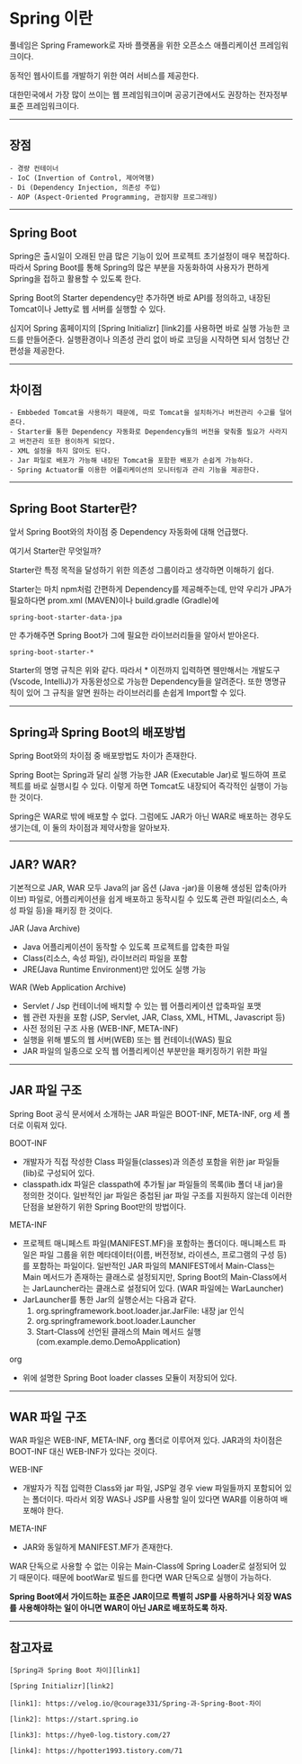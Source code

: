 Spring 이란
==========
풀네임은 Spring Framework로 자바 플랫폼을 위한 오픈소스 애플리케이션 프레임워크이다.

동적인 웹사이트를 개발하기 위한 여러 서비스를 제공한다.

대한민국에서 가장 많이 쓰이는 웹 프레임워크이며 공공기관에서도 권장하는 전자정부 표준 프레임워크이다.

***
장점
---
    - 경량 컨테이너
    - IoC (Invertion of Control, 제어역행)
    - Di (Dependency Injection, 의존성 주입)
    - AOP (Aspect-Oriented Programming, 관점지향 프로그래밍)

***
Spring Boot
-----------
Spring은 출시일이 오래된 만큼 많은 기능이 있어 프로젝트 초기설정이 매우 복잡하다. 따라서 Spring Boot를 통해 Spring의 많은 부분을 자동화하여 사용자가 편하게 Spring을 접하고 활용할 수 있도록 한다.

Spring Boot의 Starter dependency만 추가하면  바로 API를 정의하고, 내장된 Tomcat이나 Jetty로 웹 서버를 실행할 수 있다.

심지어 Spring 홈페이지의 [Spring Initializr] [link2]를 사용하면 바로 실행 가능한 코드를 만들어준다. 실행환경이나 의존성 관리 없이 바로 코딩을 시작하면 되서 엄청난 간편성을 제공한다.

***
차이점
----
    - Embbeded Tomcat을 사용하기 때문에, 따로 Tomcat을 설치하거나 버전관리 수고를 덜어준다.
    - Starter를 통한 Dependency 자동화로 Dependency들의 버전을 맞춰줄 필요가 사라지고 버전관리 또한 용이하게 되었다.
    - XML 설정을 하지 않아도 된다.
    - Jar 파일로 배포가 가능해 내장된 Tomcat을 포함한 배포가 손쉽게 가능하다.
    - Spring Actuator를 이용한 어플리케이션의 모니터링과 관리 기능을 제공한다.

***
Spring Boot Starter란?
----------------------
앞서 Spring Boot와의 차이점 중 Dependency 자동화에 대해 언급했다.

여기서 Starter란 무엇일까?

Starter란 특정 목적을 달성하기 위한 의존성 그룹이라고 생각하면 이해하기 쉽다.

Starter는 마치 npm처럼 간편하게 Dependency를 제공해주는데, 만약 우리가 JPA가 필요하다면 prom.xml (MAVEN)이나 build.gradle (Gradle)에
```
spring-boot-starter-data-jpa
```
만 추가해주면 Spring Boot가 그에 필요한 라이브러리들을 알아서 받아온다.

```
spring-boot-starter-*
```
Starter의 명명 규칙은 위와 같다. 따라서 * 이전까지 입력하면 웬만해서는 개발도구 (Vscode, IntelliJ)가 자동완성으로 가능한 Dependency들을 알려준다.
또한 명명규칙이 있어 그 규칙을 알면 원하는 라이브러리를 손쉽게 Import할 수 있다.

***
Spring과 Spring Boot의 배포방법
----------------------------
Spring Boot와의 차이점 중 배포방법도 차이가 존재한다.

Spring Boot는 Spring과 달리 실행 가능한 JAR (Executable Jar)로 빌드하여 프로젝트를 바로 실행시킬 수 있다. 이렇게 하면 Tomcat도 내장되어 즉각적인 실행이 가능한 것이다.

Spring은 WAR로 밖에 배포할 수 없다. 그럼에도 JAR가 아닌 WAR로 배포하는 경우도 생기는데, 이 둘의 차이점과 제약사항을 알아보자.

***
JAR? WAR?
---------
기본적으로 JAR, WAR 모두 Java의 jar 옵션 (Java -jar)을 이용해 생성된 압축(아카이브) 파일로, 어플리케이션을 쉽게 배포하고 동작시킬 수 있도록 관련 파일(리소스, 속성 파일 등)을 패키징 한 것이다.

JAR (Java Archive)   
* Java 어플리케이션이 동작할 수 있도록 프로젝트를 압축한 파일
* Class(리소스, 속성 파일), 라이브러리 파일을 포함
* JRE(Java Runtime Environment)만 있어도 실행 가능

WAR (Web Application Archive)   
* Servlet / Jsp 컨테이너에 배치할 수 있는 웹 어플리케이션 압축파일 포맷
* 웹 관련 자원을 포함 (JSP, Servlet, JAR, Class, XML, HTML, Javascript 등)
* 사전 정의된 구조 사용 (WEB-INF, META-INF)
* 실행을 위해 별도의 웹 서버(WEB) 또는 웹 컨테이너(WAS) 필요
* JAR 파일의 일종으로 오직 웹 어플리케이션 부분만을 패키징하기 위한 파일

***
JAR 파일 구조
-----------
Spring Boot 공식 문서에서 소개하는 JAR 파일은 BOOT-INF, META-INF, org 세 폴더로 이뤄져 있다.

BOOT-INF
* 개발자가 직접 작성한 Class 파일들(classes)과 의존성 포함을 위한 jar 파일들(lib)로 구성되어 있다.
* classpath.idx 파일은 classpath에 추가될 jar 파일들의 목록(lib 폴더 내 jar)을 정의한 것이다. 일반적인 jar 파일은 중첩된 jar 파일 구조를 지원하지 않는데 이러한 단점을 보완하기 위한 Spring Boot만의 방법이다.

META-INF
* 프로젝트 매니페스트 파일(MANIFEST.MF)을 포함하는 폴더이다. 매니페스트 파일은 파일 그룹을 위한 메타데이터(이름, 버전정보, 라이센스, 프로그램의 구성 등)를 포함하는 파일이다. 일반적인 JAR 파일의 MANIFEST에서 Main-Class는 Main 메서드가 존재하는 클래스로 설정되지만, Spring Boot의 Main-Class에서는 JarLauncher라는 클래스로 설정되어 있다. (WAR 파일에는 WarLauncher)
* JarLauncher를 통한 Jar의 실행순서는 다음과 같다.
  1. org.springframework.boot.loader.jar.JarFile: 내장 jar 인식
  2. org.springframework.boot.loader.Launcher
  3. Start-Class에 선언된 클래스의 Main 메서드 실행 (com.example.demo.DemoApplication)

org
* 위에 설명한 Spring Boot loader classes 모듈이 저장되어 있다.

***
WAR 파일 구조
-----------
WAR 파일은 WEB-INF, META-INF, org 폴더로 이루어져 있다. JAR과의 차이점은 BOOT-INF 대신 WEB-INF가 있다는 것이다.

WEB-INF
* 개발자가 직접 입력한 Class와 jar 파일, JSP일 경우 view 파일들까지 포함되어 있는 폴더이다. 따라서 외장 WAS나 JSP를 사용할 일이 있다면 WAR를 이용하여 배포해야 한다.

META-INF
* JAR와 동일하게 MANIFEST.MF가 존재한다.

WAR 단독으로 사용할 수 없는 이유는 Main-Class에 Spring Loader로 설정되어 있기 때문이다. 때문에 bootWar로 빌드를 한다면 WAR 단독으로 실행이 가능하다.

**Spring Boot에서 가이드하는 표준은 JAR이므로 특별히 JSP를 사용하거나 외장 WAS를 사용해야하는 일이 아니면 WAR이 아닌 JAR로 배포하도록 하자.**

***
참고자료
------
    [Spring과 Spring Boot 차이][link1]

    [Spring Initializr][link2]

    [link1]: https://velog.io/@courage331/Spring-과-Spring-Boot-차이

    [link2]: https://start.spring.io

    [link3]: https://hye0-log.tistory.com/27

    [link4]: https://hpotter1993.tistory.com/71


    
